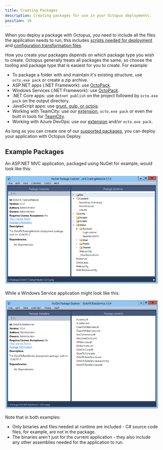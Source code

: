 ```yaml
---
title: Creating Packages
description: Creating packages for use in your Octopus deployments.
position: 10
---
```


When you deploy a package with Octopus, you need to include all the files the application needs to run, this includes [scripts needed for deployment](/docs/deployment-examples/custom-scripts/index.md) and [configuration transformation files](/docs/deployment-process/configuration-features/index.md).

How you create your packages depends on which package type you wish to create. Octopus generally treats all packages the same, so choose the tooling and package type that is easiest for you to create. For example:

- To package a folder with and maintain it's existing structure, use `octo.exe pack` or create a zip archive.
- ASP.NET apps (.NET Framework): use [OctoPack](/docs/packaging-applications/creating-packages/nuget-packages/using-octopack/index.md).
- Windows Services (.NET Framework): use [OctoPack](/docs/packaging-applications/creating-packages/nuget-packages/using-octopack/index.md).
- .NET Core apps: use `dotnet publish` on the project followed by `octo.exe pack` on the output directory.
- JavaScript apps: use [grunt, gulp, or octojs](/docs/deployment-examples/node-on-linux-deployments/create-and-push-node.js-project.md).
- Working with TeamCity: use our [extension](/docs/api-and-integration/teamcity.md), `octo.exe pack` or even the built in tools for [TeamCity](https://blog.jetbrains.com/teamcity/2010/02/artifact-packaging-with-teamcity/).
- Working with Azure DevOps: use our [extension](/docs/api-and-integration/tfs-azure-devops/using-octopus-extension/index.md) and/or `octo.exe pack`.

As long as you can create one of our [supported packages](/docs/packaging-applications/index.md#supported-formats), you can deploy your application with Octopus Deploy.

## Example Packages

An ASP.NET MVC application, packaged using NuGet for example, would look like this:

![](/docs/images/3048093/3277771.png)

While a Windows Service application might look like this:

![](/docs/images/3048093/3277770.png)

Note that in both examples:

- Only binaries and files needed at runtime are included - C# source code files, for example, are not in the package.
- The binaries aren't just for the current application - they also include any other assemblies needed for the application to run.
